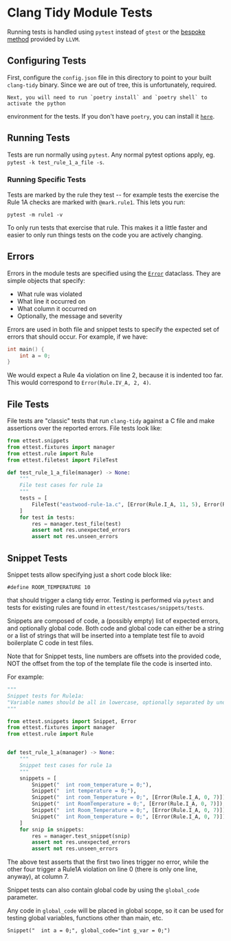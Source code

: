 # Clang Tidy Module Tests

Running tests is handled using `pytest` instead of `gtest` or the 
[bespoke method](https://github.com/llvm/llvm-project/blob/main/clang-tools-extra/test/clang-tidy/check_clang_tidy.py)
provided by `LLVM`.

## Configuring Tests

First, configure the `config.json` file in this directory to point to your built
`clang-tidy` binary. Since we are out of tree, this is unfortunately, required.

    Next, you will need to run `poetry install` and `poetry shell` to activate the python
environment for the tests. If you don't have `poetry`, you can install it 
[`here`](https://python-poetry.org/blog/announcing-poetry-1.2.0a1/).

## Running Tests

Tests are run normally using `pytest`. Any normal pytest options apply, eg.
`pytest -k test_rule_1_a_file -s`.

### Running Specific Tests

Tests are marked by the rule they test -- for example tests the exercise the
Rule 1A checks are marked with `@mark.rule1`. This lets you run:

```pytest -m rule1 -v```

To only run tests that exercise that rule. This makes it a little faster and
easier to only run things tests on the code you are actively changing.

## Errors

Errors in the module tests are specified using the [`Error`](ettest/snippets.py)
dataclass. They are simple objects that specify:

* What rule was violated
* What line it occurred on
* What column it occurred on
* Optionally, the message and severity

Errors are used in both file and snippet tests to specify the expected set of errors
that should occur. For example, if we have:

```c
int main() {
    int a = 0;
}
```

We would expect a Rule 4a violation on line 2, because it is indented too far. This
would correspond to `Error(Rule.IV_A, 2, 4)`.

## File Tests

File tests are "classic" tests that run `clang-tidy` against a C file and make assertions
over the reported errors. File tests look like:

```python
from ettest.snippets
from ettest.fixtures import manager
from ettest.rule import Rule
from ettest.filetest import FileTest

def test_rule_1_a_file(manager) -> None:
    """
    File test cases for rule 1a
    """
    tests = [
        FileTest("eastwood-rule-1a.c", [Error(Rule.I_A, 11, 5), Error(Rule.I_A, 13, 5)])
    ]
    for test in tests:
        res = manager.test_file(test)
        assert not res.unexpected_errors
        assert not res.unseen_errors
```


## Snippet Tests

Snippet tests allow specifying just a short code block like:

```
#define ROOM_TEMPERATURE 10
```

that should trigger a clang tidy error. Testing is performed via `pytest` and tests
for existing rules are found in `ettest/testcases/snippets/tests`.

Snippets are composed of code, a (possibly empty) list of expected errors, and optionally
global code. Both code and global code can either be a string or a list of strings that
will be inserted into a template test file to avoid boilerplate C code in test files.

Note that for Snippet tests, line numbers are offsets into the provided code, NOT the
offset from the top of the template file the code is inserted into.

For example:

```python
"""
Snippet tests for Rule1a:
"Variable names should be all in lowercase, optionally separated by underscores."
"""

from ettest.snippets import Snippet, Error
from ettest.fixtures import manager
from ettest.rule import Rule


def test_rule_1_a(manager) -> None:
    """
    Snippet test cases for rule 1a
    """
    snippets = [
        Snippet("  int room_temperature = 0;"),
        Snippet("  int temperature = 0;"),
        Snippet("  int room_Temperature = 0;", [Error(Rule.I_A, 0, 7)]),
        Snippet("  int RoomTemperature = 0;", [Error(Rule.I_A, 0, 7)]),
        Snippet("  int Room_Temperature = 0;", [Error(Rule.I_A, 0, 7)]),
        Snippet("  int Room_temperature = 0;", [Error(Rule.I_A, 0, 7)]),
    ]
    for snip in snippets:
        res = manager.test_snippet(snip)
        assert not res.unexpected_errors
        assert not res.unseen_errors
```

The above test asserts that the first two lines trigger no error, while the other four
trigger a Rule1A violation on line 0 (there is only one line, anyway), at column 7.

Snippet tests can also contain global code by using the `global_code` parameter.

Any code in `global_code` will be placed in global scope, so it can be used for testing
global variables, functions other than main, etc.

```
Snippet("  int a = 0;", global_code="int g_var = 0;")
```